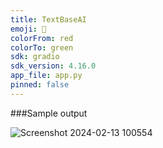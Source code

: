 ```yaml
---
title: TextBaseAI
emoji: 🏃
colorFrom: red
colorTo: green
sdk: gradio
sdk_version: 4.16.0
app_file: app.py
pinned: false
---
```


###Sample output

![Screenshot 2024-02-13 100554](https://github.com/rahulprasanna012/textBasedAI/assets/141171230/65c9efb1-73a1-4847-83c3-2992fca9e01a)

